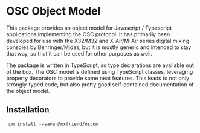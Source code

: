 # OSC Object Model

This package provides an object model for Javascript / Typescript applications
implementing the OSC protocol. It has primarily been developed for use with
the X32/M32 and X-Air/M-Air series digital mixing consoles by Behringer/Midas,
but it is mostly generic and intended to stay that way, so that it can be used
for other purposes as well.

The package is written in TypeScript, so type declarations are available out
of the box. The OSC model is defined using TypeScript classes, leveraging
property decorators to provide some neat features. This leads to not only
strongly-typed code, but also pretty good self-contained documentation of
the object model.

## Installation

```shell
npm install --save @mxfriend/oscom
```
